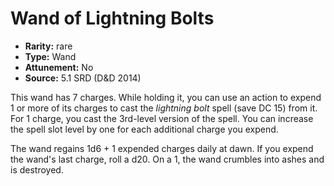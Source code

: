 
# Wand of Lightning Bolts

* **Rarity:** rare
* **Type:** Wand
* **Attunement:** No
* **Source:** 5.1 SRD (D&D 2014)


This wand has 7 charges. While holding it, you can use an action to expend 1 or more of its charges to cast the _lightning bolt_ spell (save DC 15) from it. For 1 charge, you cast the 3rd-level version of the spell. You can increase the spell slot level by one for each additional charge you expend.

The wand regains 1d6 + 1 expended charges daily at dawn. If you expend the wand's last charge, roll a d20. On a 1, the wand crumbles into ashes and is destroyed.
